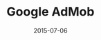 ---
layout: site
title: "Google AdMob"
date: 2015-07-06
categories: [google]
version: 1.5.9
major: 1
minor: 5
patch: 9
slug: google-admob
link: http://www.google.com/intl/en/admob/
submitter: lpolepeddi
permalink: /sites/:slug
---
